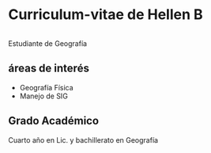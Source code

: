 # Curriculum-vitae de Hellen B

![]()

Estudiante de Geografía 

## áreas de interés  
- Geografía Física 
- Manejo de SIG

## Grado Académico

Cuarto año en Lic. y bachillerato en Geografía
